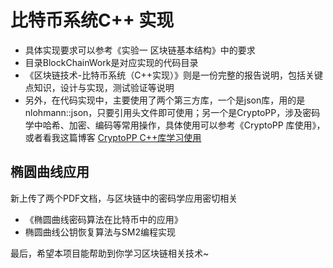 # 比特币系统C++ 实现

* 具体实现要求可以参考《实验一 区块链基本结构》中的要求
* 目录BlockChainWork是对应实现的代码目录
* 《区块链技术-比特币系统（C++实现）》则是一份完整的报告说明，包括关键点知识，设计与实现，测试验证等说明
* 另外，在代码实现中，主要使用了两个第三方库，一个是json库，用的是nlohmann::json，只要引用头文件即可使用；另一个是CryptoPP，涉及密码学中哈希、加密、编码等常用操作，具体使用可以参考《CryptoPP 库使用》，或者看我这篇博客 [CryptoPP C++库学习使用](https://2017zhangyuxuan.github.io/2021/11/01/2021-11-01%20CryptoPP%E5%BA%93%E4%BD%BF%E7%94%A8/)



## 椭圆曲线应用

新上传了两个PDF文档，与区块链中的密码学应用密切相关

- 《椭圆曲线密码算法在比特币中的应用》
- 椭圆曲线公钥恢复算法与SM2编程实现



最后，希望本项目能帮助到你学习区块链相关技术~

